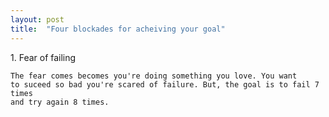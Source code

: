 ```yaml
---
layout: post
title:  "Four blockades for acheiving your goal"
---
```



<p>
1. Fear of failing

    The fear comes becomes you're doing something you love. You want
    to suceed so bad you're scared of failure. But, the goal is to fail 7 times
    and try again 8 times.

</p>
